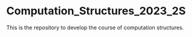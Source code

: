 # Computation_Structures_2023_2S
This is the repository to develop the course of computation structures.
